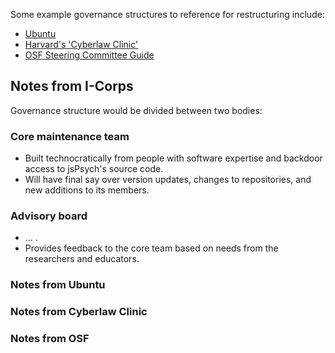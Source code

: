 Some example governance structures to reference for restructuring include:

- [Ubuntu](https://ubuntu.com/community/docs/governance)
- [Harvard's 'Cyberlaw Clinic'](https://clinic.cyber.harvard.edu/wp-content/uploads/2017/03/2017-03_governance-FINAL.pdf)
- [OSF Steering Committee Guide](https://github.com/vminojosa/governance/blob/main/Steering-Committee-Welcome-Packet.pdf)

## Notes from I-Corps

Governance structure would be divided between two bodies:

### Core maintenance team 

- Built technocratically from people with software expertise and backdoor access to jsPsych's source code. 
- Will have final say over version updates, changes to repositories, and new additions to its members.

### Advisory board
- ... . 
- Provides feedback to the core team based on needs from the researchers and educators.

### Notes from Ubuntu

### Notes from Cyberlaw Clinic

### Notes from OSF